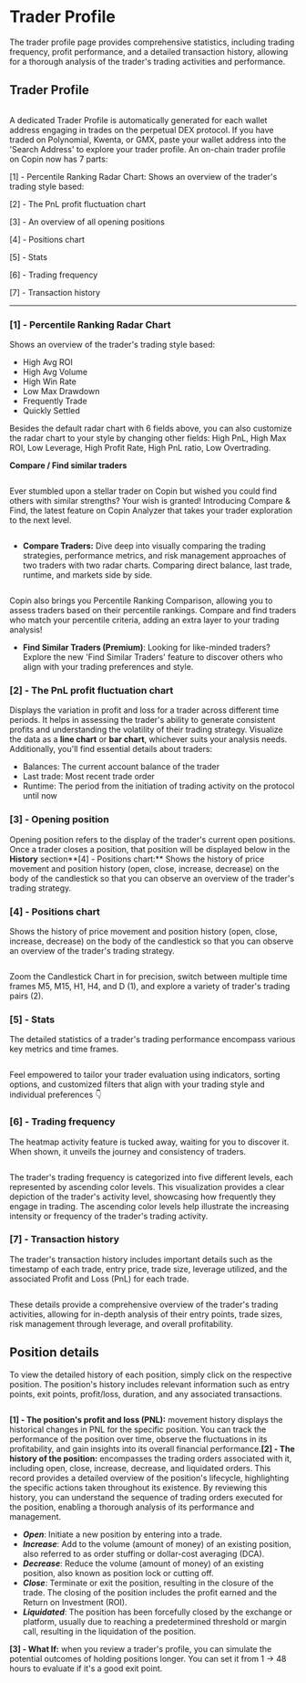 # Trader Profile

The trader profile page provides comprehensive statistics, including trading frequency, profit performance, and a detailed transaction history, allowing for a thorough analysis of the trader's trading activities and performance.

## Trader Profile

<figure><img src="../.gitbook/assets/image (8) (1).png" alt=""><figcaption></figcaption></figure>

A dedicated Trader Profile is automatically generated for each wallet address engaging in trades on the perpetual DEX protocol. If you have traded on Polynomial, Kwenta, or GMX, paste your wallet address into the 'Search Address' to explore your trader profile. An on-chain trader profile on Copin now has 7 parts:&#x20;

\[1] - Percentile Ranking Radar Chart: Shows an overview of the trader's trading style based:

\[2] - The PnL profit fluctuation chart

\[3] - An overview of all opening positions&#x20;

\[4] - Positions chart&#x20;

\[5] - Stats&#x20;

\[6] - Trading frequency&#x20;

\[7] - Transaction history

***

### **\[1] - Percentile Ranking Radar Chart**

Shows an overview of the trader's trading style based:

* High Avg ROI
* High Avg Volume
* High Win Rate
* Low Max Drawdown
* Frequently Trade
* Quickly Settled

Besides the default radar chart with 6 fields above, you can also customize the radar chart to your style by changing other fields: High PnL, High Max ROI, Low Leverage, High Profit Rate, High PnL ratio, Low Overtrading.

**Compare / Find similar traders**

<figure><img src="../.gitbook/assets/image.png" alt=""><figcaption></figcaption></figure>

Ever stumbled upon a stellar trader on Copin but wished you could find others with similar strengths? Your wish is granted! Introducing Compare & Find, the latest feature on Copin Analyzer that takes your trader exploration to the next level.

<figure><img src="../.gitbook/assets/image (2).png" alt=""><figcaption></figcaption></figure>

* **Compare Traders:** Dive deep into visually comparing the trading strategies, performance metrics, and risk management approaches of two traders with two radar charts. Comparing direct balance, last trade, runtime, and markets side by side.&#x20;

<figure><img src="../.gitbook/assets/image (3).png" alt=""><figcaption></figcaption></figure>

Copin also brings you Percentile Ranking Comparison, allowing you to assess traders based on their percentile rankings. Compare and find traders who match your percentile criteria, adding an extra layer to your trading analysis!

* **Find Similar Traders (Premium)**: Looking for like-minded traders? Explore the new 'Find Similar Traders' feature to discover others who align with your trading preferences and style.

### **\[2] - The PnL profit fluctuation chart**

Displays the variation in profit and loss for a trader across different time periods. It helps in assessing the trader's ability to generate consistent profits and understanding the volatility of their trading strategy. Visualize the data as a **line chart** or **bar chart**, whichever suits your analysis needs. Additionally, you'll find essential details about traders:

* Balances: The current account balance of the trader
* Last trade: Most recent trade order
* Runtime: The period from the initiation of trading activity on the protocol until now

### **\[3]** - **Opening position**

Opening position refers to the display of the trader's current open positions. Once a trader closes a position, that position will be displayed below in the **History** section**\[4] - Positions chart:** Shows the history of price movement and position history (open, close, increase, decrease) on the body of the candlestick so that you can observe an overview of the trader's trading strategy.

### **\[4] - Positions chart**

Shows the history of price movement and position history (open, close, increase, decrease) on the body of the candlestick so that you can observe an overview of the trader's trading strategy.

<figure><img src="../.gitbook/assets/image (4).png" alt=""><figcaption></figcaption></figure>

Zoom the Candlestick Chart in for precision, switch between multiple time frames M5, M15, H1, H4, and D (1), and explore a variety of trader's trading pairs (2).

### **\[5]** - **Stats**

The detailed statistics of a trader's trading performance encompass various key metrics and time frames.

<figure><img src="../.gitbook/assets/2012 (1).gif" alt=""><figcaption></figcaption></figure>

Feel empowered to tailor your trader evaluation using indicators, sorting options, and customized filters that align with your trading style and individual preferences 👇

### **\[6] - Trading frequency**

The heatmap activity feature is tucked away, waiting for you to discover it. When shown, it unveils the journey and consistency of traders.

<figure><img src="../.gitbook/assets/image (6).png" alt=""><figcaption></figcaption></figure>

The trader's trading frequency is categorized into five different levels, each represented by ascending color levels. This visualization provides a clear depiction of the trader's activity level, showcasing how frequently they engage in trading. The ascending color levels help illustrate the increasing intensity or frequency of the trader's trading activity.

### **\[7] - Transaction history**

The trader's transaction history includes important details such as the timestamp of each trade, entry price, trade size, leverage utilized, and the associated Profit and Loss (PnL) for each trade.

<figure><img src="../.gitbook/assets/image (8).png" alt=""><figcaption></figcaption></figure>

These details provide a comprehensive overview of the trader's trading activities, allowing for in-depth analysis of their entry points, trade sizes, risk management through leverage, and overall profitability.

## Position details

To view the detailed history of each position, simply click on the respective position. The position's history includes relevant information such as entry points, exit points, profit/loss, duration, and any associated transactions.

<figure><img src="../.gitbook/assets/image (9).png" alt=""><figcaption></figcaption></figure>

**\[1] - The position's profit and loss (PNL):** movement history displays the historical changes in PNL for the specific position. You can track the performance of the position over time, observe the fluctuations in its profitability, and gain insights into its overall financial performance.**\[2] - The history of the position:** encompasses the trading orders associated with it, including open, close, increase, decrease, and liquidated orders. This record provides a detailed overview of the position's lifecycle, highlighting the specific actions taken throughout its existence. By reviewing this history, you can understand the sequence of trading orders executed for the position, enabling a thorough analysis of its performance and management.

* _**Open**_: Initiate a new position by entering into a trade.
* _**Increase**_: Add to the volume (amount of money) of an existing position, also referred to as order stuffing or dollar-cost averaging (DCA).
* _**Decrease**_: Reduce the volume (amount of money) of an existing position, also known as position lock or cutting off.
* _**Close**_: Terminate or exit the position, resulting in the closure of the trade. The closing of the position includes the profit earned and the Return on Investment (ROI).
* _**Liquidated**_: The position has been forcefully closed by the exchange or platform, usually due to reaching a predetermined threshold or margin call, resulting in the liquidation of the position.

**\[3] - What If:** when you review a trader's profile, you can simulate the potential outcomes of holding positions longer. You can set it from 1 → 48 hours to evaluate if it's a good exit point.
